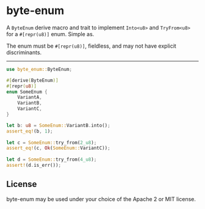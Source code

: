 # byte-enum

A `ByteEnum` derive macro and trait to implement `Into<u8>` and `TryFrom<u8>` for a `#[repr(u8)]` enum. Simple as.

The enum must be `#[repr(u8)]`, fieldless, and may not have explicit discriminants.

----------------------------------------------

```rust
use byte_enum::ByteEnum;

#[derive(ByteEnum)]
#[repr(u8)]
enum SomeEnum {
    VariantA,
    VariantB,
    VariantC,
}

let b: u8 = SomeEnum::VariantB.into();
assert_eq!(b, 1);
 
let c = SomeEnum::try_from(2_u8);
assert_eq!(c, Ok(SomeEnum::VariantC));
 
let d = SomeEnum::try_from(4_u8);
assert!(d.is_err());
```

License
-------

byte-enum may be used under your choice of the Apache 2 or MIT license.
